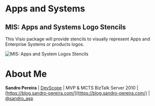 # Apps and Systems

## MIS: Apps and Systems Logo Stencils
This Visio package will provide stencils to visually represent Apps and Enterprise Systems or products logos.

![MIS: Apps and System Logos Stencils](../media/MIS-Apps-and-Systems-Logo-Stencils.png)

# About Me
**Sandro Pereira** | [DevScope](http://www.devscope.net/) | MVP & MCTS BizTalk Server 2010 | [https://blog.sandro-pereira.com/](https://blog.sandro-pereira.com/) | [@sandro_asp](https://twitter.com/sandro_asp)

